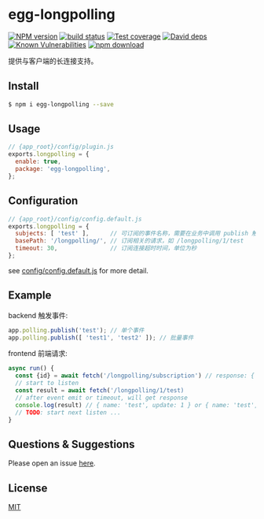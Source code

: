 # egg-longpolling

[![NPM version][npm-image]][npm-url]
[![build status][travis-image]][travis-url]
[![Test coverage][codecov-image]][codecov-url]
[![David deps][david-image]][david-url]
[![Known Vulnerabilities][snyk-image]][snyk-url]
[![npm download][download-image]][download-url]

[npm-image]: https://img.shields.io/npm/v/egg-longpolling.svg?style=flat-square
[npm-url]: https://npmjs.org/package/egg-longpolling
[travis-image]: https://img.shields.io/travis/eggjs/egg-longpolling.svg?style=flat-square
[travis-url]: https://travis-ci.org/eggjs/egg-longpolling
[codecov-image]: https://img.shields.io/codecov/c/github/eggjs/egg-longpolling.svg?style=flat-square
[codecov-url]: https://codecov.io/github/eggjs/egg-longpolling?branch=master
[david-image]: https://img.shields.io/david/eggjs/egg-longpolling.svg?style=flat-square
[david-url]: https://david-dm.org/eggjs/egg-longpolling
[snyk-image]: https://snyk.io/test/npm/egg-longpolling/badge.svg?style=flat-square
[snyk-url]: https://snyk.io/test/npm/egg-longpolling
[download-image]: https://img.shields.io/npm/dm/egg-longpolling.svg?style=flat-square
[download-url]: https://npmjs.org/package/egg-longpolling

提供与客户端的长连接支持。

## Install

```bash
$ npm i egg-longpolling --save
```

## Usage

```js
// {app_root}/config/plugin.js
exports.longpolling = {
  enable: true,
  package: 'egg-longpolling',
};
```

## Configuration

```js
// {app_root}/config/config.default.js
exports.longpolling = {
  subjects: [ 'test' ],      // 可订阅的事件名称，需要在业务中调用 publish 触发此事件
  basePath: '/longpolling/', // 订阅相关的请求，如 /longpolling/1/test
  timeout: 30,               // 订阅连接超时时间，单位为秒
};
```

see [config/config.default.js](config/config.default.js) for more detail.

## Example
backend 触发事件:
```js
app.polling.publish('test'); // 单个事件
app.polling.publish([ 'test1', 'test2' ]); // 批量事件
```

frontend 前端请求:
```js
async run() {
  const {id} = await fetch('/longpolling/subscription') // response: { id: 1}
  // start to listen
  const result = await fetch('/longpolling/1/test)
  // after event emit or timeout, will get response
  console.log(result) // { name: 'test', update: 1 } or { name: 'test', timeout: 1 }
  // TODO: start next listen ...
}
```

## Questions & Suggestions

Please open an issue [here](https://github.com/eggjs/egg/issues).

## License

[MIT](LICENSE)
